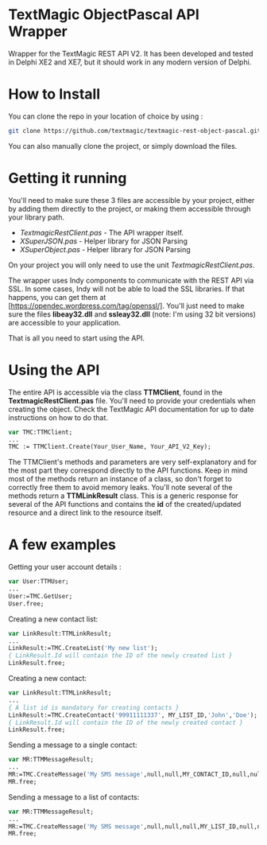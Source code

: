 # TextMagic ObjectPascal API Wrapper
Wrapper for the TextMagic REST API V2. It has been developed and tested in Delphi XE2 and XE7, but it should work in any modern version of Delphi.

# How to Install
You can clone the repo in your location of choice by using :
```sh
git clone https://github.com/textmagic/textmagic-rest-object-pascal.git
```
You can also manually clone the project, or simply download the files.
# Getting it running
You'll need to make sure these 3 files are accessible by your project, either by adding them directly to the project, or making them accessible through your library path.
- *TextmagicRestClient.pas* - The API wrapper itself.
- *XSuperJSON.pas* - Helper library for JSON Parsing
- *XSuperObject.pas* - Helper library for JSON Parsing

On your project you will only need to use the unit *TextmagicRestClient.pas*.

The wrapper uses Indy components to communicate with the REST API via SSL. In some cases, Indy will not be able to load the SSL libraries. If that happens, you can get them at [https://opendec.wordpress.com/tag/openssl/]. You'll just need to make sure the files **libeay32.dll** and **ssleay32.dll** (note: I'm using 32 bit versions) are accessible to your application.

That is all you need to start using the API.

# Using the API
The entire API is accessible via the class **TTMClient**, found in the **TextmagicRestClient.pas** file. You'll need to provide your credentials when creating the object. Check the TextMagic API documentation for up to date instructions on how to do that.
```Pascal
var TMC:TTMClient;
...
TMC := TTMClient.Create(Your_User_Name, Your_API_V2_Key);
```
The TTMClient's methods and parameters are very self-explanatory and for the most part they correspond directly to the API functions. Keep in mind most of the methods return an instance of a class, so don't forget to correctly free them to avoid memory leaks.
You'll note several of the methods return a **TTMLinkResult** class. This is a generic response for several of the API functions and contains the **id** of the created/updated resource and a direct link to the resource itself.
# A few examples
Getting your user account details :
```Pascal
var User:TTMUser;
...
User:=TMC.GetUser;
User.free;
```
Creating a new contact list:
```Pascal
var LinkResult:TTMLinkResult;
...
LinkResult:=TMC.CreateList('My new list');
{ LinkResult.Id will contain the ID of the newly created list } 
LinkResult.free;
```

Creating a new contact:
```Pascal
var LinkResult:TTMLinkResult;
...
{ A list id is mandatory for creating contacts }
LinkResult:=TMC.CreateContact('99911111337', MY_LIST_ID,'John','Doe');
{ LinkResult.Id will contain the ID of the newly created contact } 
LinkResult.free;
```
Sending a message to a single contact:
```Pascal
var MR:TTMMessageResult;
...
MR:=TMC.CreateMessage('My SMS message',null,null,MY_CONTACT_ID,null,null,null,null,null,null,null);
MR.free;
```
Sending a message to a list of contacts:
```Pascal
var MR:TTMMessageResult;
...
MR:=TMC.CreateMessage('My SMS message',null,null,null,MY_LIST_ID,null,null,null,null,null,null);
MR.free;
```
